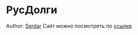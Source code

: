 # РусДолги
Author: [Serdar](https://t.me/creativny)
Сайт можно посмотреть по [ссылке](https://test.creativny.ru/rus-dolgi-prod)
